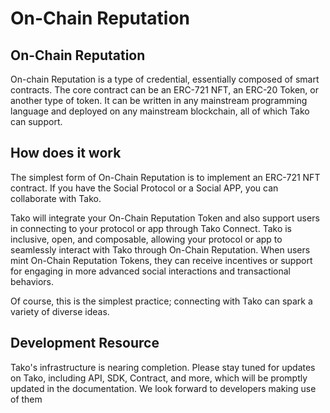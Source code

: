 # On-Chain Reputation

## On-Chain Reputation

On-chain Reputation is a type of credential, essentially composed of smart contracts. The core contract can be an ERC-721 NFT, an ERC-20 Token, or another type of token. It can be written in any mainstream programming language and deployed on any mainstream blockchain, all of which Tako can support.

## How does it work

The simplest form of On-Chain Reputation is to implement an ERC-721 NFT contract. If you have the Social Protocol or a Social APP, you can collaborate with Tako.

Tako will integrate your On-Chain Reputation Token and also support users in connecting to your protocol or app through Tako Connect. Tako is inclusive, open, and composable, allowing your protocol or app to seamlessly interact with Tako through On-Chain Reputation. When users mint On-Chain Reputation Tokens, they can receive incentives or support for engaging in more advanced social interactions and transactional behaviors.

Of course, this is the simplest practice; connecting with Tako can spark a variety of diverse ideas.

## Development Resource

Tako's infrastructure is nearing completion. Please stay tuned for updates on Tako, including API, SDK, Contract, and more, which will be promptly updated in the documentation. We look forward to developers making use of them
